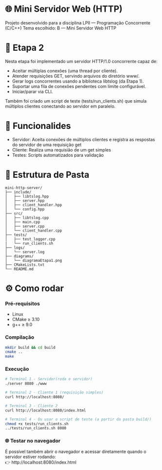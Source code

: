 # 🌐 Mini Servidor Web (HTTP)

Projeto desenvolvido para a disciplina LPII — Programação Concorrente (C/C++)
Tema escolhido: B — Mini Servidor Web HTTP

# 📌 Etapa 2
Nesta etapa foi implementado um servidor HTTP/1.0 concorrente capaz de:

 - Aceitar múltiplas conexões (uma thread por cliente).
 - Atender requisições GET, servindo arquivos do diretório www/.
 - Gerar logs concorrentes usando a biblioteca libtslog (da Etapa 1).
 - Suportar uma fila de conexões pendentes com limite configurável.
 - Iniciar/parar via CLI.

Também foi criado um script de teste (tests/run_clients.sh) que simula múltiplos clientes conectando ao servidor em paralelo.

# 🚀 Funcionalides
- Servidor: Aceita conexões de múltiplos clientes e registra as respostas do servidor de uma requisição get
- Cliente: Realiza uma requisião de um get simples
- Testes: Scripts automatizados para validação 

# 📂 Estrutura de Pasta

```text
mini-http-server/
├── include/     
│   ├── libtslog.hpp     
│   ├── server.hpp          
│   ├── client_handler.hpp  
│   └── config.hpp          
├── src/            
│   ├── libtslog.cpp        
│   ├── main.cpp            
│   ├── server.cpp          
│   └── client_handler.cpp  
├── tests/           
│   ├── test_logger.cpp   
|   └── run_clients.sh   
├── logs/             
│   └── server.log
├── diagrams/         
│   └── diagramaEtapa1.png
├── CMakeLists.txt   
└── README.md   
```     

# ⚙️ Como rodar

### Pré-requisitos
   - Linux
   - CMake ≥ 3.10
   - g++ ≥ 9.0

### Compilação 

```bash
mkdir build && cd build
cmake ..
make 
```


### Execução
```bash
# Terminal 1 - Servidor(roda o servidor)
./server 8080 ./www

# Terminal 2 - Cliente 1 (requisição simples)
curl http://localhost:8080/

# Terminal 3 - Cliente 2
curl http://localhost:8080/index.html

# Terminal 4 - Ou usar o script de teste (a partir da pasta build/)
chmod +x tests/run_clients.sh
../tests/run_clients.sh 8080
```

### 🌐 Testar no navegador

É possível também abrir o navegador e acessar diretamente quando o servidor estiver rodando:<br>
👉 http://localhost:8080/index.html